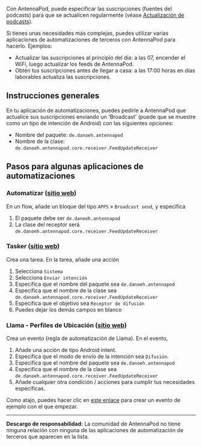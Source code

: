Con AntennaPod, puede especificar las suscripciones (fuentes del podcasts) para que se actualicen regularmente (véase [Actualización de podcasts](/documentation/automation/refreshing-podcasts)).

Si tienes unas necesidades más complejas, puedes utilizar varias aplicaciones de automatizaciones de terceros con AntennaPod para hacerlo. Ejemplos:

- Actualizar las suscripciones al principio del día: a las 07, encender el WiFi, luego actualizar los feeds de AntennaPod.
- Obtén tus suscripciones antes de llegar a casa: a las 17:00 horas en días laborables actualiza las suscripciones.

## Instrucciones generales

En tu aplicación de automatizaciones, puedes pedirle a AntennaPod que actualice sus suscripciones enviando un 'Broadcast' (puede que se muestre como un tipo de intención de Android) con las siguientes opciones:

- Nombre del paquete: `de.danoeh.antennapod`
- Nombre de la clase: `de.danoeh.antennapod.core.receiver.FeedUpdateReceiver`

## Pasos para algunas aplicaciones de automatizaciones

### Automatizar ([sitio web](https://llamalab.com/automate/))

En un flow, añade un bloque del tipo `APPS` » `Broadcast send`, y especifica

1. El paquete debe ser `de.danoeh.antennapod`
1. La clase del receptor será `de.danoeh.antennapod.core.receiver.FeedUpdateReceiver`

### Tasker ([sitio web](https://tasker.joaoapps.com/))

Crea una tarea. En la tarea, añade una acción

1. Selecciona `Sistema`
1. Selecciona `Enviar intención`
1. Especifica que el nombre del paquete sea `de.danoeh.antennapod`
1. Especifica que el nombre de la clase sea `de.danoeh.antennapod.core.receiver.FeedUpdateReceiver`
1. Especifica que el objetivo sea `Receptor de difusión`
1. Puedes dejar los demás campos en blanco

### Llama - Perfiles de Ubicación ([sitio web](http://kebabapps.blogspot.com/search/label/Llama))

Crea un evento (regla de automatización de Llama). En el evento,

1. Añade una acción de tipo Android intent.
1. Especifica que el modo de envío de la intención sea `Difusión`.
1. Especifica que el nombre del paquete sea `de.danoeh.antennapod`
1. Especifica que el nombre de la clase sea `de.danoeh.antennapod.core.receiver.FeedUpdateReceiver`
1. Añade cualquier otra condición / acciones para cumplir tus necesidades específicas.

Como atajo, puedes hacer clic en [este enlace](http://llama.location.profiles/AntennaPod+feeds+Update/AntennaPod+feeds+Update%7C0-1-0-0-0-0-0-0-1-0--0-%7C%3A%7Ct%7C420%7C425%7Cai%7Cde.danoeh.antennapod%7CFgAAAGEAbgBkAHIAbwBpAGQALgBjAG8AbgB0AGUAbgB0AC4ASQBuAHQAZQBuAHQAAAAAAP%2F%2F%2F%2F8AAAAA%2F%2F%2F%2F%2FwAAAAD%2F%2F%2F%2F%2F%2F%2F%2F%2F%2FxQAAABkAGUALgBkAGEAbgBvAGUAaAAuAGEAbgB0AGUAbgBuAGEAcABvAGQAAAAAADUAAABkAGUALgBkAGEAbgBvAGUAaAAuAGEAbgB0AGUAbgBuAGEAcABvAGQALgBjAG8AcgBlAC4AcgBlAGMAZQBpAHYAZQByAC4ARgBlAGUAZABVAHAAZABhAHQAZQBSAGUAYwBlAGkAdgBlAHIAAAAAAAAAAAAAAAAAAAAAAAAA%2Fv%2F%2F%2F%2F%2F%2F%2F%2F8%3D%7C2%7C) para crear un evento de ejemplo con el que empezar.

***

**Descargo de responsabilidad:** La comunidad de AntennaPod no tiene ninguna relación con ninguna de las aplicaciones de automatización de terceros que aparecen en la lista.
